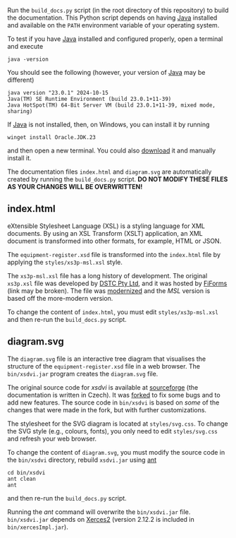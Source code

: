Run the `build_docs.py` script (in the root directory of this repository)
to build the documentation. This Python script depends on having [Java] installed
and available on the `PATH` environment variable of your operating system.

To test if you have [Java] installed and configured properly, open a
terminal and execute

```shell
java -version
```

You should see the following (however, your version of [Java] may be different)

```console
java version "23.0.1" 2024-10-15
Java(TM) SE Runtime Environment (build 23.0.1+11-39)
Java HotSpot(TM) 64-Bit Server VM (build 23.0.1+11-39, mixed mode, sharing)
```

If [Java] is not installed, then, on Windows, you can install it by running

```shell
winget install Oracle.JDK.23
```
and then open a new terminal. You could also [download][Java]
it and manually install it.

The documentation files `index.html` and `diagram.svg` are automatically
created by running the `build_docs.py` script.
**DO NOT MODIFY THESE FILES AS YOUR CHANGES WILL BE OVERWRITTEN!**

## index.html
eXtensible Stylesheet Language (XSL) is a styling language for XML documents.
By using an XSL Transform (XSLT) application, an XML document is transformed
into other formats, for example, HTML or JSON.

The `equipment-register.xsd` file is transformed into the `index.html`
file by applying the `styles/xs3p-msl.xsl` style.

The `xs3p-msl.xsl` file has a long history of development. The original
`xs3p.xsl` file was developed by 
[DSTC Pty Ltd](https://en.wikipedia.org/wiki/Distributed_Systems_Technology_Centre),
and it was hosted by [FiForms](https://xml.fiforms.org/xs3p/) (link may be broken).
The file was [modernized](https://github.com/bitfehler/xs3p) and the 
*MSL* version is based off the more-modern version.

To change the content of `index.html`, you must edit `styles/xs3p-msl.xsl`
and then re-run the `build_docs.py` script.

## diagram.svg
The `diagram.svg` file is an interactive tree diagram that visualises the
structure of the `equipment-register.xsd` file in a web browser. The
`bin/xsdvi.jar` program creates the `diagram.svg` file.

The original source code for *xsdvi* is available at
[sourceforge](https://xsdvi.sourceforge.net/) (the documentation is written
in Czech). It was [forked](https://github.com/metanorma/xsdvi) to fix some
bugs and to add new features. The source code in `bin/xsdvi` is based on *some*
of the changes that were made in the fork, but with further customizations.

The stylesheet for the SVG diagram is located at `styles/svg.css`.
To change the SVG style (e.g., colours, fonts), you only need to edit
`styles/svg.css` and refresh your web browser.

To change the content of `diagram.svg`, you must modify the source
code in the `bin/xsdvi` directory, rebuild `xsdvi.jar` using [ant](https://ant.apache.org/)

```shell
cd bin/xsdvi
ant clean
ant
```

and then re-run the `build_docs.py` script.

Running the *ant* command will overwrite the `bin/xsdvi.jar` file.
`bin/xsdvi.jar` depends on [Xerces2](https://mvnrepository.com/artifact/xerces/xercesImpl)
(version 2.12.2 is included in `bin/xercesImpl.jar`).

[Java]: https://www.oracle.com/java/technologies/downloads/
